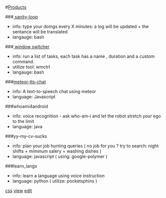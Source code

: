 #[Products](https://github.com/brownman/prototypes)

###[ sanity-loop](https://github.com/brownman/prototypes/tree/develop/BANK/sanity_loop)
- info:         type your doings every X minutes: a log will be updated + the   sentance will be translated
- langauge:     bash

###[ window switcher](https://github.com/brownman/prototypes/tree/develop/BANK/window_switcher)
- info:         run a list of tasks, each task has a name , duration and a custom command.
- utilize tool: wmctrl
- langauge:     bash

###[meteor-tts-chat](https://github.com/brownman/meteor-chat-tts)
- info:         A text-to-speech chat using meteor
- language:     Javascript


###whoami4android
- info:         voice recognition - ask who-am-i and let the robot stretch your ego to the limit
- language:     java


###yy-my-cv-sucks
- info: plan your job hunting queries ( no job for you ? try to search:   night shifts + miminum salery + washing dishes )
- language: javascript ( using: google-polymer )


###learn_langs
- info:     learn a language using voice instruction
- language: python ( utilize: pocketsphinx )


[css](https://github.com/brownman/prototypes/generated_pages/new)
[view](http://brownman.github.io/prototypes/)
[edit](https://github.com/brownman/prototypes/edit/develop/README.md)

